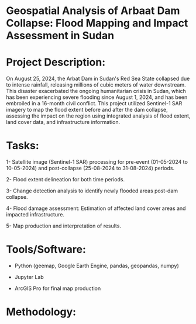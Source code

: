 # Geospatial Analysis of Arbaat Dam Collapse: Flood Mapping and Impact Assessment in Sudan
# Project Description:
On August 25, 2024, the Arbat Dam in Sudan's Red Sea State collapsed due to intense rainfall, releasing millions of cubic meters of water downstream. This disaster exacerbated the ongoing humanitarian crisis in Sudan, which has been experiencing severe flooding since August 1, 2024, and has been embroiled in a 16-month civil conflict. This project utilized Sentinel-1 SAR imagery to map the flood extent before and after the dam collapse, assessing the impact on the region using integrated analysis of flood extent, land cover data, and infrastructure information. 
# Tasks:
1- Satellite image (Sentinel-1 SAR) processing for pre-event (01-05-2024 to 10-05-2024) and post-collapse (25-08-2024 to 31-08-2024) periods.

2- Flood extent delineation for both time periods.

3- Change detection analysis to identify newly flooded areas post-dam collapse.

4- Flood damage assessment: Estimation of affected land cover areas and impacted infrastructure.

5- Map production and interpretation of results.

# Tools/Software:
- Python (geemap, Google Earth Engine, pandas, geopandas, numpy)

- Jupyter Lab

- ArcGIS Pro for final map production

 # Methodology: 







